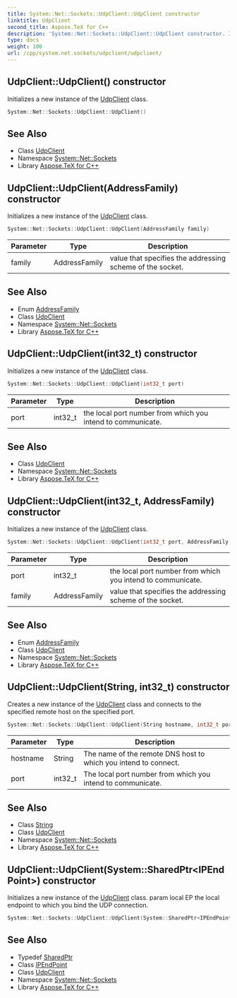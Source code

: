 ```yaml
---
title: System::Net::Sockets::UdpClient::UdpClient constructor
linktitle: UdpClient
second_title: Aspose.TeX for C++
description: 'System::Net::Sockets::UdpClient::UdpClient constructor. Initializes a new instance of the UdpClient class in C++.'
type: docs
weight: 100
url: /cpp/system.net.sockets/udpclient/udpclient/
---
```

## UdpClient::UdpClient() constructor


Initializes a new instance of the [UdpClient](../) class.

```cpp
System::Net::Sockets::UdpClient::UdpClient()
```

## See Also

* Class [UdpClient](../)
* Namespace [System::Net::Sockets](../../)
* Library [Aspose.TeX for C++](../../../)
## UdpClient::UdpClient(AddressFamily) constructor


Initializes a new instance of the [UdpClient](../) class.

```cpp
System::Net::Sockets::UdpClient::UdpClient(AddressFamily family)
```


| Parameter | Type | Description |
| --- | --- | --- |
| family | AddressFamily | value that specifies the addressing scheme of the socket. |

## See Also

* Enum [AddressFamily](../../addressfamily/)
* Class [UdpClient](../)
* Namespace [System::Net::Sockets](../../)
* Library [Aspose.TeX for C++](../../../)
## UdpClient::UdpClient(int32_t) constructor


Initializes a new instance of the [UdpClient](../) class.

```cpp
System::Net::Sockets::UdpClient::UdpClient(int32_t port)
```


| Parameter | Type | Description |
| --- | --- | --- |
| port | int32_t | the local port number from which you intend to communicate. |

## See Also

* Class [UdpClient](../)
* Namespace [System::Net::Sockets](../../)
* Library [Aspose.TeX for C++](../../../)
## UdpClient::UdpClient(int32_t, AddressFamily) constructor


Initializes a new instance of the [UdpClient](../) class.

```cpp
System::Net::Sockets::UdpClient::UdpClient(int32_t port, AddressFamily family)
```


| Parameter | Type | Description |
| --- | --- | --- |
| port | int32_t | the local port number from which you intend to communicate. |
| family | AddressFamily | value that specifies the addressing scheme of the socket. |

## See Also

* Enum [AddressFamily](../../addressfamily/)
* Class [UdpClient](../)
* Namespace [System::Net::Sockets](../../)
* Library [Aspose.TeX for C++](../../../)
## UdpClient::UdpClient(String, int32_t) constructor


Creates a new instance of the [UdpClient](../) class and connects to the specified remote host on the specified port.

```cpp
System::Net::Sockets::UdpClient::UdpClient(String hostname, int32_t port)
```


| Parameter | Type | Description |
| --- | --- | --- |
| hostname | String | The name of the remote DNS host to which you intend to connect. |
| port | int32_t | The local port number from which you intend to communicate. |

## See Also

* Class [String](../../../system/string/)
* Class [UdpClient](../)
* Namespace [System::Net::Sockets](../../)
* Library [Aspose.TeX for C++](../../../)
## UdpClient::UdpClient(System::SharedPtr\<IPEndPoint\>) constructor


Initializes a new instance of the [UdpClient](../) class. param local EP the local endpoint to which you bind the UDP connection.

```cpp
System::Net::Sockets::UdpClient::UdpClient(System::SharedPtr<IPEndPoint> localEP)
```

## See Also

* Typedef [SharedPtr](../../../system/sharedptr/)
* Class [IPEndPoint](../../../system.net/ipendpoint/)
* Class [UdpClient](../)
* Namespace [System::Net::Sockets](../../)
* Library [Aspose.TeX for C++](../../../)
